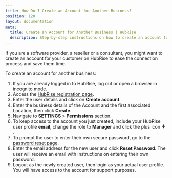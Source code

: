 ```yaml
---
title: How Do I Create an Account for Another Business?
position: 120
layout: documentation
meta:
  title: Create an Account for Another Business | HubRise
  description: Step-by-step instructions on how to create an account for another business on HubRise. Assist your clients setting up on HubRise when connecting your app.
---
```


If you are a software provider, a reseller or a consultant, you might want to create an account for your customer on HubRise to ease the connection process and save them time.

To create an account for another business:

1. If you are already logged in to HubRise, log out or open a browser in incognito mode.
1. Access the [HubRise registration page](https://manager.hubrise.com/signup).
1. Enter the user details and click on **Create account**.
1. Enter the business details of the Account and the first associated Location, then click **Create**.
1. Navigate to **SETTINGS** > **Permissions** section.
1. To keep access to the account you just created, include your HubRise user profile **email**, change the role to **Manager** and click the plus icon <InlineImage width="13" height="13">![Plus icon](../../images/059-add-icon.png)</InlineImage>.
1. To prompt the user to enter their own secure password, go to the [password reset page](https://manager.hubrise.com/reset_password/new).
1. Enter the email address for the new user and click **Reset Password**. The user will receive an email with instructions on entering their own password.
1. Logout as the newly created user, then login as your actual user profile. You will have access to the account for support purposes.

